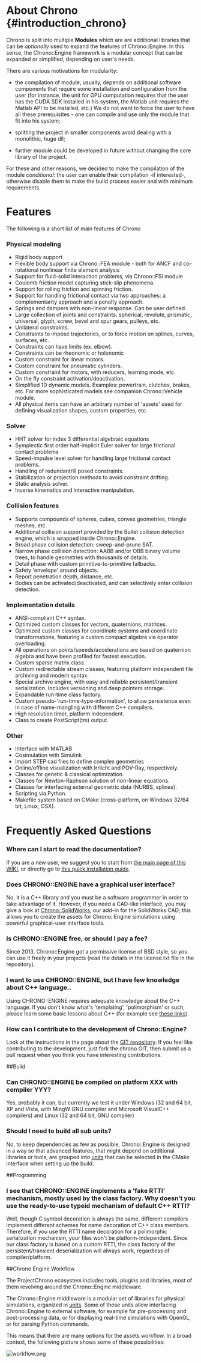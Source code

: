 About Chrono {#introduction_chrono}
==========================

Chrono is split into multiple **Modules** which are are additional libraries that can be *optionally* used to expand the features of Chrono::Engine. In this sense, the Chrono::Engine framework is a modular concept that can be expanded or simplified, depending on user's needs.

There are various motivations for modularity:

-   the compilation of module, usually, depends on additional software
    components that require some installation and configuration from the
    user (for instance, the unit for GPU computation requires that the
    user has the CUDA SDK installed in his system, the Matlab unit
    requires the Matlab API to be installed, etc.) We do not want to
    force the user to have all these prerequisites - one can compile and
    use only the module that fit into his system;

-   splitting the project in smaller components avoid dealing with a
    monolithic, huge dll;

-   further module could be developed in future without changing the core
    library of the project.

For these and other reasons, we decided to make the compilation of the
module *conditional*: the user can enable their compilation -if
interested-, otherwise disable them to make the build process easier and
with minimum requirements.

<!-- In the following picture one can get an idea of how module can depend on
external libraries, whereas the core system of Chrono::Engine just
depends on the plain operating system.

![](/images/module.png "module.png") -->

Features
==========================

The following is a short list of main features of Chrono

### Physical modeling

-   Rigid body support
-   Flexible body support via Chrono::FEA module - both for ANCF and co-rotational nonlinear finite element analysis
-   Support for fluid-solid interaction problems, via Chrono::FSI module
-   Coulomb friction model capturing stick-slip phenomena.
-   Support for rolling friction and spinning friction.
-   Support for handling frictional contact via two approaches: a complementarity approach and a penalty approach.
-   Springs and dampers with non-linear response. Can be user defined.
-   Large collection of joints and constraints: spherical, revolute, prismatic, universal, glyph, screw, bevel and spur gears, pulleys, etc.
-   Unilateral constraints.
-   Constraints to impose trajectories, or to force motion on splines, curves, surfaces, etc.
-   Constraints can have limits (ex. elbow). 
-   Constraints can be rheonomic or holonomic
-   Custom constraint for linear motors.
-   Custom constraint for pneumatic cylinders.
-   Custom constraint for motors, with reducers, learning mode, etc.
-   On the fly constraint activation/deactivation.
-   Simplified 1D dynamic models. Examples: powertrain, clutches, brakes, etc. For more sophisticated models see companion Chrono::Vehicle module.
-   All physical items can have an arbitrary number of 'assets' used for defining visualization shapes, custom properties, etc.

### Solver
-   HHT solver for index 3 differential algebraic equations
-   Symplectic first order half-implicit Euler solver for large frictional contact problems
-   Speed-impulse level solver for handling large frictional contact problems.
-   Handling of redundant/ill posed constraints.
-   Stabilization or projection methods to avoid constraint drifting.
-   Static analysis solver.
-   Inverse kinematics and interactive manipulation.

### Collision features

-   Supports compounds of spheres, cubes, convex geometries, triangle meshes, etc.
-   Additional collision support provided by the Bullet collision detection engine, which is wrapped inside Chrono::Engine.
-   Broad phase collision detection: sweep-and-prune SAT.
-   Narrow phase collision detection: AABB and/or OBB binary volume trees, to handle geometries with thousands of details.
-   Detail phase with custom primitive-to-primitive fallbacks.
-   Safety 'envelope' around objects.
-   Report penetration depth, distance, etc.
-   Bodies can be activated/deactivated, and can selectively enter collision detection.

### Implementation details

-   ANSI-compliant C++ syntax.
-   Optimized custom classes for vectors, quaternions, matrices.
-   Optimized custom classes for coordinate systems and coordinate transformations, featuring a custom compact algebra via operator overloading.
-   All operations on points/speeds/accelerations are based on quaternion algebra and have been profiled for fastest execution.
-   Custom sparse matrix class.
-   Custom redirectable stream classes, featuring platform independent file archiving and modern syntax.
-   Special archive engine, with easy and reliable persistent/transient serialization. Includes versioning and deep pointers storage.
-   Expandable run-time class factory.
-   Custom pseudo-'run-time-type-information', to allow persistence even in case of name-mangling with different C++ compilers.
-   High resolution timer, platform independent.
-   Class to create PostScript(tm) output.


### Other

- Interface with MATLAB
- Cosimulation with Simulink
- Import STEP cad files to define complex geometries
- Online/offline visualization with Irrlicht and POV-Ray, respectively.
-   Classes for genetic & classical optimization.
-   Classes for Newton-Raphson solution of non-linear equations.
-   Classes for interfacing external geometric data (NURBS, splines).
-   Scripting via Python.
-   Makefile system based on CMake (cross-platform, on Windows 32/64 bit, Linux, OSX).


Frequently Asked Questions
==========================

### Where can I start to read the documentation?

If you are a new user, we suggest you to start from [the main page of
this WIKI](Main_Page "wikilink"), or directly go to [this quick
installation guide](Installation "wikilink").

### Does CHRONO::ENGINE have a graphical user interface?

No, it is a C++ library and you must be a software programmer in order
to take advantage of it. However, if you need a CAD-like interface, you
may give a look at
[Chrono::SolidWorks](ChronoSolidWorks:Introduction "wikilink"), our
add-in for the SolidWorks CAD; this allows you to create the assets for
Chrono::Engine simulations using powerful graphical-user interface
tools.

### Is CHRONO::ENGINE free, or should I pay a fee?

Since 2013, Chrono::Engine got a permissive license of BSD style, so you
can use it freely in your projects (read the details in the license.txt
file in the repository).

### I want to use CHRONO::ENGINE, but I have few knowledge about C++ language..

Using CHRONO::ENGINE requires adequate knowledge about the C++ language.
If you don't know what's 'templating', 'polimorphism' or such, please
learn some basic lessons about C++ (for example see [these
links](http://www.deltaknowledge.com/chronoengine/links.html)).

### How can I contribute to the development of Chrono::Engine?

Look at the instructions in the page about the [GIT
repository](ChronoEngine:GIT_repository "wikilink"). If you feel like
contributing to the development, just fork the chrono GIT, then submit
us a pull request when you think you have interesting contributions.

##Build

### Can CHRONO::ENGINE be compiled on platform XXX with compiler YYY?

Yes, probably it can, but currently we test it under Windows (32 and 64
bit, XP and Vista, with MingW GNU compiler and Microsoft VisualC++
compilers) and Linux (32 and 64 bit, GNU compiler)

### Should I need to build all sub units?

No, to keep dependencies as few as possible, Chrono::Engine is designed
in a way so that advanced features, that might depend on additional
libraries or tools, are grouped into
[units](ChronoEngine:Units "wikilink") that can be selected in the CMake
interface when setting up the build.

##Programming

### I see that CHRONO::ENGINE implements a 'fake RTTI' mechanism, mostly used by the class factory. Why doesn't you use the ready-to-use typeid mechanism of default C++ RTTI?

Well, though C symbol decoration is always the same, different compilers
implement different schemes for name decoration of C++ class members.
Therefore, if you use the RTTI name decoration for a polimorphic
serialization mechanism, your files won't be platform-independent. Since
our class factory is based on a custom RTTI, the class factory of the
persistent/transient deserialization will always work, regardless of
compiler/platform.

##Chrono Engine Workflow

The ProjectChrono ecosystem includes tools, plugins and libraries, most
of them revolving around the Chrono::Engine middleware.

The Chrono::Engine middleware is a modular set of libraries for physical
simulations, organized in [units](Units "wikilink"). Some of those units
allow interfacing Chrono::Engine to external software, for example for
pre-processing and post-processing data, or for displaying real-time
simulations with OpenGL, or for parsing Python commands.

This means that there are many options for the assets workflow. In a
broad context, the following picture shows some of these possibilities:

![](/images/Workflow.png "workflow.png")
